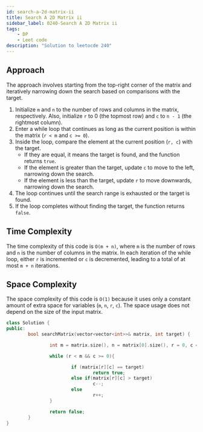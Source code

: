 ```yaml
---
id: search-a-2d-matrix-ii
title: Search A 2D Matrix ii
sidebar_label: 0240-Search A 2D Matrix ii
tags:
    - DP
    - Leet code
description: "Solution to leetocde 240"
---
```


## Approach
The approach involves starting from the top-right corner of the matrix and iteratively narrowing down the search based on comparisons with the target.

1. Initialize `m` and `n` to the number of rows and columns in the matrix, respectively. Also, initialize `r` to 0 (the topmost row) and `c` to `n - 1` (the rightmost column).
2. Enter a while loop that continues as long as the current position is within the matrix (`r < m` and `c >= 0`).
3. Inside the loop, compare the element at the current position (`r, c`) with the target.
     - If they are equal, it means the target is found, and the function returns `true`.
     - If the element is greater than the target, update `c` to move to the left, narrowing down the search.
     - If the element is less than the target, update `r` to move downwards, narrowing down the search.
4. The loop continues until the search range is exhausted or the target is found.
5. If the loop completes without finding the target, the function returns `false`.

## Time Complexity
The time complexity of this code is `O(m + n)`, where `m` is the number of rows and `n` is the number of columns in the matrix. In each iteration of the while loop, either `r` is incremented or `c` is decremented, leading to a total of at most `m + n` iterations.

## Space Complexity
The space complexity of this code is `O(1)` because it uses only a constant amount of extra space for variables (`m`, `n`, `r`, `c`). The space usage does not depend on the size of the input matrix.

```cpp
class Solution {
public:
        bool searchMatrix(vector<vector<int>>& matrix, int target) {

                int m = matrix.size(), n = matrix[0].size(), r = 0, c = n - 1;

                while (r < m && c >= 0){

                        if (matrix[r][c] == target)
                                return true;
                        else if(matrix[r][c] > target)
                                c--;
                        else
                                r++;
                }

                return false;
        }
}
```
